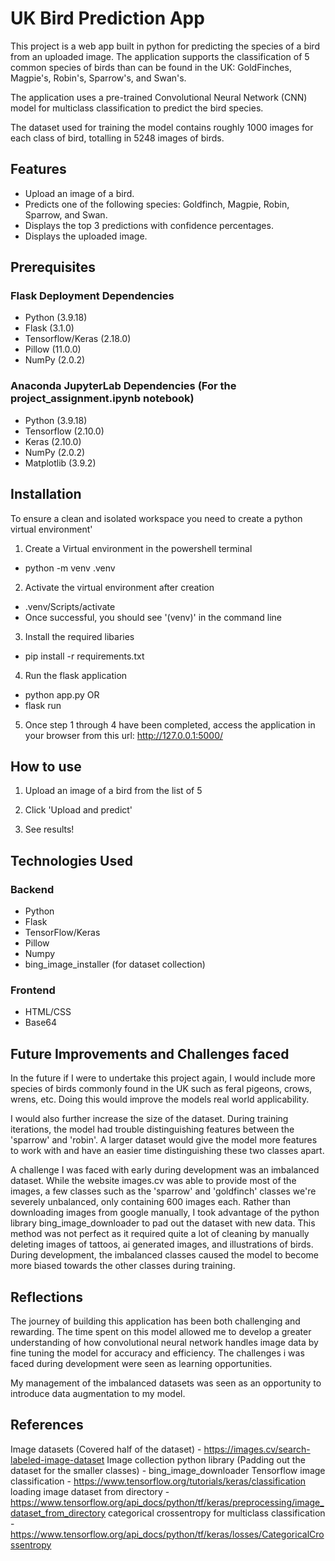 # UK Bird Prediction App

This project is a web app built in python for predicting the species of a bird from an uploaded image. The application supports the classification of 5 common species of birds than can be found in the UK: GoldFinches, Magpie's, Robin's, Sparrow's, and Swan's.

The application uses a pre-trained Convolutional Neural Network (CNN) model for multiclass classification to predict the bird species.

The dataset used for training the model contains roughly 1000 images for each class of bird, totalling in 5248 images of birds.
## Features
+ Upload an image of a bird.
+ Predicts one of the following species: Goldfinch, Magpie, Robin, Sparrow, and Swan.
+ Displays the top 3 predictions with confidence percentages.
+ Displays the uploaded image.

## Prerequisites 
### Flask Deployment Dependencies
+ Python (3.9.18)
+ Flask (3.1.0)
+ Tensorflow/Keras (2.18.0)
+ Pillow (11.0.0)
+ NumPy (2.0.2)

### Anaconda JupyterLab Dependencies (For the project_assignment.ipynb notebook)
+ Python (3.9.18)
+ Tensorflow (2.10.0)
+ Keras (2.10.0)
+ NumPy (2.0.2)
+ Matplotlib (3.9.2)

## Installation
To ensure a clean and isolated workspace you need to create a python virtual environment'

1. Create a Virtual environment in the powershell terminal
+ python -m venv .venv

2. Activate the virtual environment after creation
+ .venv/Scripts/activate
+ Once successful, you should see '(venv)' in the command line

3. Install the required libaries
+ pip install -r requirements.txt

4. Run the flask application
+ python app.py
OR
+ flask run

5. Once step 1 through 4 have been completed, access the application in your browser from this url: http://127.0.0.1:5000/

## How to use
1. Upload an image of a bird from the list of 5

2. Click 'Upload and predict'

3. See results!
## Technologies Used
### Backend
+ Python
+ Flask
+ TensorFlow/Keras
+ Pillow
+ Numpy
+ bing_image_installer (for dataset collection)
### Frontend
+ HTML/CSS
+ Base64

## Future Improvements and Challenges faced
In the future if I were to undertake this project again, I would include more species of birds commonly found in the UK such as feral pigeons, crows, wrens, etc. Doing this would improve the models real world applicability.

I would also further increase the size of the dataset. During training iterations, the model had trouble distinguishing features between the 'sparrow' and 'robin'. A larger dataset would give the model more features to work with and have an easier time distinguishing these two classes apart.

A challenge I was faced with early during development was an imbalanced dataset. While the website images.cv was able to provide most of the images, a few classes such as the 'sparrow' and 'goldfinch' classes we're severely unbalanced, only containing 600 images each. Rather than downloading images from google manually, I took advantage of the python library bing_image_downloader to pad out the dataset with new data. This method was not perfect as it required quite a lot of cleaning by manually deleting images of tattoos, ai generated images, and illustrations of birds. During development, the imbalanced classes caused the model to become more biased towards the other classes during training.

## Reflections
The journey of building this application has been both challenging and rewarding. The time spent on this model allowed me to develop a greater understanding of how convolutional neural network handles image data by fine tuning the model for accuracy and efficiency. The challenges i was faced during development were seen as learning opportunities.

My management of the imbalanced datasets was seen as an opportunity to introduce data augmentation to my model. 
## References

Image datasets (Covered half of the dataset) - https://images.cv/search-labeled-image-dataset
Image collection python library (Padding out the dataset for the smaller classes) - bing_image_downloader
Tensorflow image classification - https://www.tensorflow.org/tutorials/keras/classification
loading image dataset from directory - https://www.tensorflow.org/api_docs/python/tf/keras/preprocessing/image_dataset_from_directory
categorical crossentropy for multiclass classification - https://www.tensorflow.org/api_docs/python/tf/keras/losses/CategoricalCrossentropy